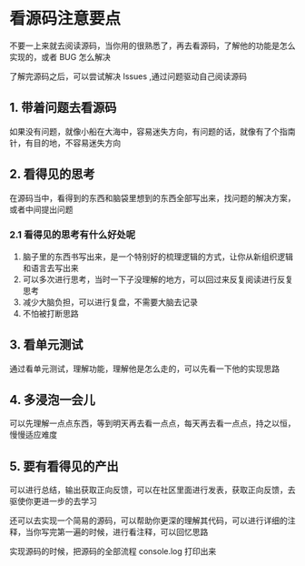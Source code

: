 # 看源码注意要点
不要一上来就去阅读源码，当你用的很熟悉了，再去看源码，了解他的功能是怎么实现的，或者 BUG 怎么解决

了解完源码之后，可以尝试解决 Issues ,通过问题驱动自己阅读源码

## 1. 带着问题去看源码
如果没有问题，就像小船在大海中，容易迷失方向，有问题的话，就像有了个指南针，有目的地，不容易迷失方向
## 2. 看得见的思考
在源码当中，看得到的东西和脑袋里想到的东西全部写出来，找问题的解决方案，或者中间提出问题

### 2.1 看得见的思考有什么好处呢
1. 脑子里的东西书写出来，是一个特别好的梳理逻辑的方式，让你从新组织逻辑和语言去写出来
2. 可以多次进行思考，当时一下子没理解的地方，可以回过来反复阅读进行反复思考
3. 减少大脑负担，可以进行复盘，不需要大脑去记录
4. 不怕被打断思路
## 3. 看单元测试
通过看单元测试，理解功能，理解他是怎么走的，可以先看一下他的实现思路

## 4. 多浸泡一会儿
可以先理解一点点东西，等到明天再去看一点点，每天再去看一点点，持之以恒，慢慢适应难度
## 5. 要有看得见的产出
可以进行总结，输出获取正向反馈，可以在社区里面进行发表，获取正向反馈，去驱使你更进一步的去学习

还可以去实现一个简易的源码，可以帮助你更深的理解其代码，可以进行详细的注释，当你写完第一遍的时候，进行看注释，可以回忆思路

实现源码的时候，把源码的全部流程 console.log 打印出来

